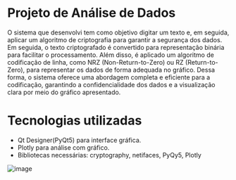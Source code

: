 # Projeto de Análise de Dados


O sistema que desenvolvi tem como objetivo digitar um texto e, em seguida, aplicar um algoritmo de criptografia para garantir a segurança dos dados. Em seguida, o texto criptografado é convertido para representação binária para facilitar o processamento. Além disso, é aplicado um algoritmo de codificação de linha, como NRZ (Non-Return-to-Zero) ou RZ (Return-to-Zero), para representar os dados de forma adequada no gráfico. Dessa forma, o sistema oferece uma abordagem completa e eficiente para a codificação, garantindo a confidencialidade dos dados e a visualização clara por meio do gráfico apresentado.

# Tecnologias utilizadas

- Qt Designer(PyQt5) para interface gráfica.
- Plotly para análise com gráfico.
- Bibliotecas necessárias: cryptography, netifaces, PyQy5, Plotly

![image](https://github.com/yohanngusso/comunicacao_NRZ_RZ/assets/79810080/3356005b-1102-4efd-b05a-ecb8e0ee2c90)



  
